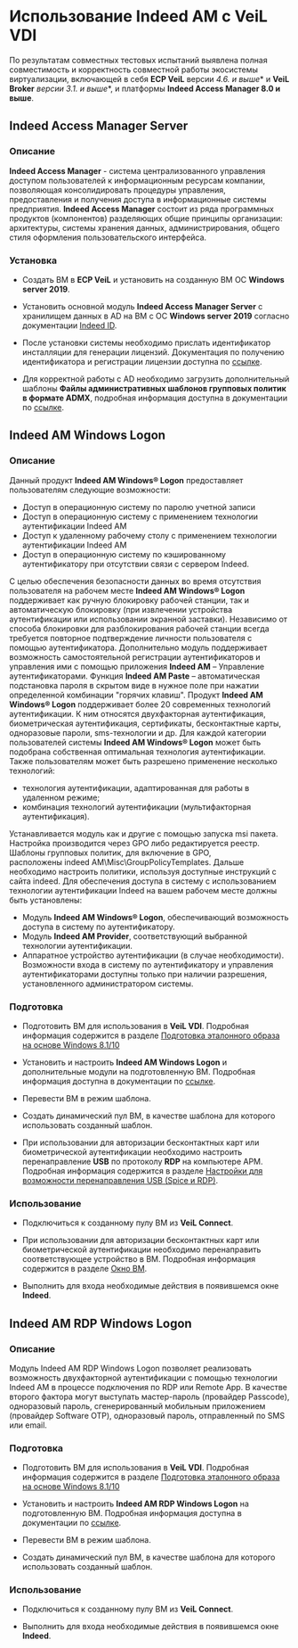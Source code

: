 # Использование Indeed AM с VeiL VDI

По результатам совместных тестовых испытаний выявлена полная совместимость и корректность совместной работы экосистемы виртуализации, включающей в себя **ECP VeiL** версии **4.6.* и выше** и **VeiL Broker** **версии 3.1.* и выше**, и платформы **Indeed Access Manager 8.0 и выше**.

## Indeed Access Manager Server

### Описание 

**Indeed Access Manager** - система централизованного управления доступом пользователей к информационным ресурсам компании, позволяющая консолидировать процедуры управления, предоставления и получения доступа в информационные системы предприятия. **Indeed Access Manager** состоит из ряда программных продуктов (компонентов) разделяющих общие принципы организации: архитектуры, системы хранения данных, администрирования, общего стиля оформления пользовательского интерфейса.

### Установка

- Создать ВМ в **ECP VeiL** и установить на созданную ВМ ОС **Windows server 2019**.

- Установить основной модуль **Indeed Access Manager Server** с хранилищем данных в AD на ВМ с ОС **Windows server 2019** согласно документации [Indeed ID](https://confluence.indeed-id.com/pages/viewpage.action?pageId=34570623).

- После установки системы необходимо прислать идентификатор инсталляции для генерации лицензий. Документация по получению идентификатора и регистрации лицензии доступна по [ссылке](https://confluence.indeed-id.com/pages/viewpage.action?pageId=34571104).

- Для корректной работы с AD необходимо загрузить дополнительный шаблоны **Файлы административных шаблонов групповых политик в формате ADMX**, подробная информация доступна в документации по [ссылке](https://support.indeed-id.ru/Knowledgebase/Article/View/328).

## Indeed AM Windows Logon

### Описание

Данный продукт **Indeed AM Windows® Logon** предоставляет пользователям следующие возможности:

* Доступ в операционную систему по паролю учетной записи
* Доступ в операционную систему c применением технологии аутентификации Indeed AM
* Доступ к удаленному рабочему столу с применением технологии аутентификации Indeed AM
* Доступ в операционную систему по кэшированному аутентификатору при отсутствии связи с сервером Indeed.

С целью обеспечения безопасности данных во время отсутствия пользователя на рабочем месте **Indeed AM Windows® Logon** поддерживает как ручную блокировку рабочей станции, так и автоматическую блокировку (при извлечении устройства аутентификации или использовании экранной заставки). Независимо от способа блокировки для разблокирования рабочей станции всегда требуется повторное подтверждение личности пользователя с помощью аутентификатора. Дополнительно модуль поддерживает возможность самостоятельной регистрации аутентификаторов и управления ими с помощью приложения **Indeed AM** – Управление аутентификаторами.
Функция **Indeed AM Paste** – автоматическая подстановка пароля в скрытом виде в нужное поле при нажатии определенной комбинации "горячих клавиш".
Продукт **Indeed AM Windows® Logon** поддерживает более 20 современных технологий аутентификации. К ним относятся двухфакторная аутентификация, биометрическая аутентификация, сертификаты, бесконтактные карты, одноразовые пароли, sms-технологии и др.
Для каждой категории пользователей системы **Indeed AM Windows® Logon** может быть подобрана собственная оптимальная технология аутентификации. Также пользователям может быть разрешено применение несколько технологий:

* технология аутентификации, адаптированная для работы в удаленном режиме;
* комбинация технологий аутентификации (мультифакторная аутентификация).

Устанавливается модуль как и другие с помощью запуска msi пакета. Настройка производится через GPO либо редактируется реестр. Шаблоны групповых политик, для включение в GPO, расположены indeed AM\Misc\GroupPolicyTemplates. Дальше необходимо настроить политики, используя доступные инструкций с сайта indeed. 
Для обеспечения доступа в систему с использованием технологии аутентификации Indeed на вашем рабочем месте должны быть установлены:
* Модуль **Indeed AM Windows® Logon**, обеспечивающий возможность доступа в систему по аутентификатору.
* Модуль **Indeed AM Provider**, соответствующий выбранной технологии аутентификации.
* Аппаратное устройство аутентификации (в случае необходимости).
Возможности входа в систему по аутентификатору и управления аутентификаторами доступны только при наличии разрешения, установленного администратором системы.

### Подготовка

- Подготовить ВМ для использования в **VeiL VDI**. Подробная информация содержится в разделе [Подготовка эталонного образа на основе Windows 8.1/10](https://veil.mashtab.org/vdi-docs/broker/faq/rdp/example_template_win/)

- Установить и настроить **Indeed AM Windows Logon** и дополнительные модули на подготовленную ВМ. Подробная информация доступна в документации по [ссылке](https://confluence.indeed-id.com/display/IAM8D/Indeed+AM+RDP+Windows+Logon).

- Перевести ВМ в режим шаблона.

- Создать динамический пул ВМ, в качестве шаблона для которого использовать созданный шаблон.

- При использовании для авторизации бесконтактных карт или биометрической аутентификации необходимо настроить перенаправление **USB** по протоколу **RDP** на компьютере АРМ. Подробная информация содержится в разделе [Настройки для возможности перенаправления USB (Spice и RDP)](../../connect/settings/usb_redir_settings/).

### Использование

- Подключиться к созданному пулу ВМ из **VeiL Connect**.

- При использовании для авторизации бесконтактных карт или биометрической аутентификации необходимо перенаправить соответствующее устройство в ВМ. Подробная информация содержится в разделе [Окно ВМ](../../vdi-docs/connect/operator_guide/vm_window/).

- Выполнить для входа необходимые действия в появившемся окне **Indeed**.

## Indeed AM RDP Windows Logon

### Описание

Модуль Indeed AM RDP Windows Logon позволяет реализовать возможность двухфакторной аутентификации с помощью технологии Indeed AM в процессе подключения по RDP или Remote App. В качестве второго фактора могут выступать мастер-пароль (провайдер Passcode), одноразовый пароль, сгенерированный мобильным приложением (провайдер Software OTP), одноразовый пароль, отправленный по SMS или email.

### Подготовка

- Подготовить ВМ для использования в **VeiL VDI**. Подробная информация содержится в разделе [Подготовка эталонного образа на основе Windows 8.1/10](https://veil.mashtab.org/vdi-docs/broker/faq/rdp/example_template_win/)

- Установить и настроить **Indeed AM RDP Windows Logon** на подготовленную ВМ. Подробная информация доступна в документации по [ссылке](https://confluence.indeed-id.com/display/IAM8D/Indeed+AM+RDP+Windows+Logon).

- Перевести ВМ в режим шаблона.

- Создать динамический пул ВМ, в качестве шаблона для которого использовать созданный шаблон.

### Использование

- Подключиться к созданному пулу ВМ из **VeiL Connect**.

- Выполнить для входа необходимые действия в появившемся окне **Indeed**.


